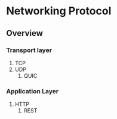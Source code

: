 # Networking Protocol

## Overview

### Transport layer
1. TCP
2. UDP
   1. QUIC

### Application Layer
1. HTTP
   1. REST